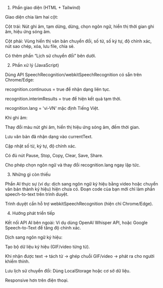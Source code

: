 1. Phần giao diện (HTML + Tailwind)

Giao diện chia làm hai cột:

Cột trái: Nút ghi âm, tạm dừng, dừng, chọn ngôn ngữ, hiển thị thời gian ghi âm, hiệu ứng sóng âm.

Cột phải: Vùng hiển thị văn bản chuyển đổi, số từ, số ký tự, độ chính xác, nút sao chép, xóa, lưu file, chia sẻ.

Có thêm phần “Lịch sử chuyển đổi” bên dưới.

 2. Phần xử lý (JavaScript)

Dùng API SpeechRecognition/webkitSpeechRecognition có sẵn trên Chrome/Edge:

recognition.continuous = true để nhận dạng liên tục.

recognition.interimResults = true để hiện kết quả tạm thời.

recognition.lang = 'vi-VN' mặc định Tiếng Việt.

Khi ghi âm:

Thay đổi màu nút ghi âm, hiển thị hiệu ứng sóng âm, đếm thời gian.

Lưu văn bản đã nhận dạng vào currentText.

Cập nhật số từ, ký tự, độ chính xác.

Có đủ nút Pause, Stop, Copy, Clear, Save, Share.

Cho phép chọn ngôn ngữ và thay đổi recognition.lang ngay lập tức.

3. Những gì còn thiếu

Phần AI thực sự (ví dụ: dịch sang ngôn ngữ ký hiệu bằng video hoặc chuyển văn bản thành ký hiệu) hiện chưa có. Đoạn code của bạn mới chỉ làm phần speech-to-text trên trình duyệt.

Trình duyệt cần hỗ trợ webkitSpeechRecognition (hiện chỉ Chrome/Edge).

4. Hướng phát triển tiếp

Kết nối API AI bên ngoài: Ví dụ dùng OpenAI Whisper API, hoặc Google Speech-to-Text để tăng độ chính xác.

Dịch sang ngôn ngữ ký hiệu:

Tạo bộ dữ liệu ký hiệu (GIF/video từng từ).

Khi nhận được text → tách từ → ghép chuỗi GIF/video → phát ra cho người khiếm thính.

Lưu lịch sử chuyển đổi: Dùng LocalStorage hoặc cơ sở dữ liệu.

Responsive hơn trên điện thoại.

